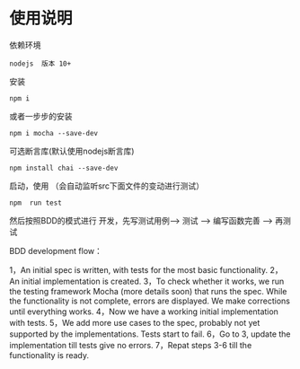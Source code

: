 # 使用说明

依赖环境

    nodejs  版本 10+

安装

    npm i 

或者一步步的安装

    npm i mocha --save-dev

可选断言库(默认使用nodejs断言库)

    npm install chai --save-dev


启动，使用  （会自动监听src下面文件的变动进行测试）

    npm  run test

然后按照BDD的模式进行 开发，先写测试用例--> 测试 --> 编写函数完善 --> 再测试 



BDD  development flow：

1，An initial spec is written, with tests for the most basic functionality.
2，An initial implementation is created.
3，To check whether it works, we run the testing framework Mocha (more details soon) that runs the spec. While the functionality is not complete, errors are displayed. We make corrections until everything works.
4，Now we have a working initial implementation with tests.
5，We add more use cases to the spec, probably not yet supported by the implementations. Tests start to fail.
6，Go to 3, update the implementation till tests give no errors.
7，Repat steps 3-6 till the functionality is ready.